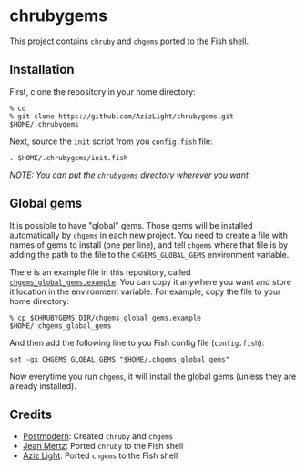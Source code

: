 chrubygems
==========

This project contains `chruby` and `chgems` ported to the Fish shell.

Installation
------------

First, clone the repository in your home directory:

```
% cd
% git clone https://github.com/AzizLight/chrubygems.git $HOME/.chrubygems
```

Next, source the `init` script from you `config.fish` file:

```
. $HOME/.chrubygems/init.fish
```

*NOTE: You can put the `chrubygems` directory wherever you want.*

Global gems
-----------

It is possible to have "global" gems. Those gems will be installed automatically by `chgems` in each new project. You need to create a file with names of gems to install (one per line), and tell `chgems` where that file is by adding the path to the file to the `CHGEMS_GLOBAL_GEMS` environment variable.

There is an example file in this repository, called [`chgems_global_gems.example`](https://github.com/AzizLight/chrubygems/blob/master/chgems_global_gems.example). You can copy it anywhere you want and store it location in the environment variable. For example, copy the file to your home directory:

```
% cp $CHRUBYGEMS_DIR/chgems_global_gems.example $HOME/.chgems_global_gems
```

And then add the following line to you Fish config file (`config.fish`):

```
set -gx CHGEMS_GLOBAL_GEMS "$HOME/.chgems_global_gems"
```

Now everytime you run `chgems`, it will install the global gems (unless they are already installed).

Credits
-------

- [Postmodern](https://github.com/postmodern): Created `chruby` and `chgems`
- [Jean Mertz](https://github.com/JeanMertz): Ported `chruby` to the Fish shell
- [Aziz Light](https://github.com/AzizLight): Ported `chgems` to the Fish shell
